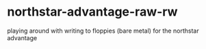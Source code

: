 # northstar-advantage-raw-rw
playing around with writing to floppies (bare metal) for the northstar advantage
